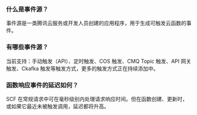### 什么是事件源？

事件源是一类腾讯云服务或开发人员创建的应用程序，用于生成可触发云函数的事件。

### 有哪些事件源？

当前支持：手动触发（API）、定时触发、COS 触发、CMQ Topic 触发、API 网关触发、Ckafka 触发等触发方式，更多的触发方式正在持续添加中。


### 函数响应事件的延迟如何？

SCF 在常规请求中可在毫秒级别内处理请求响应时间。但在函数创建、更新时，或如果它最近未被触发调用，延迟都将升高。












